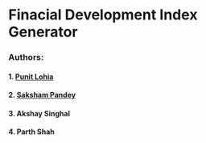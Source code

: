 # Finacial Development Index Generator
### Authors:
#### 1. [Punit Lohia](https://www.github.com/punitlohia "Punit Lohia")
#### 2. [Saksham Pandey](https://www.github.com/Saksham-510 "Saksham Pandey")
#### 3. Akshay Singhal
#### 4. Parth Shah
